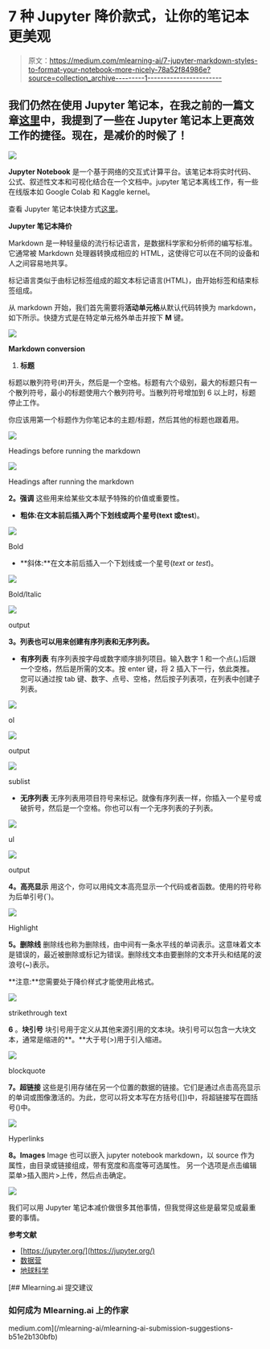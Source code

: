 # 7 种 Jupyter 降价款式，让你的笔记本更美观

> 原文：<https://medium.com/mlearning-ai/7-jupyter-markdown-styles-to-format-your-notebook-more-nicely-78a52f84986e?source=collection_archive---------1----------------------->

## 我们仍然在使用 Jupyter 笔记本，在我之前的一篇文章[这里](/tiamiyu/25-jupyter-notebook-hacks-to-boost-your-productivity-3d0530340cf2)中，我提到了一些在 Jupyter 笔记本上更高效工作的捷径。现在，是减价的时候了！

![](img/dcb9606c3e7199bf428173fa5ea88cb8.png)

**Jupyter Notebook** 是一个基于网络的交互式计算平台。该笔记本将实时代码、公式、叙述性文本和可视化结合在一个文档中。jupyter 笔记本离线工作，有一些在线版本如 Google Colab 和 Kaggle kernel。

查看 Jupyter 笔记本快捷方式[这里](/tiamiyu/25-jupyter-notebook-hacks-to-boost-your-productivity-3d0530340cf2)。

**Jupyter 笔记本降价**

Markdown 是一种轻量级的流行标记语言，是数据科学家和分析师的编写标准。它通常被 Markdown 处理器转换成相应的 HTML，这使得它可以在不同的设备和人之间容易地共享。

标记语言类似于由标记标签组成的超文本标记语言(HTML)，由开始标签<tagname>和结束标签</tagname>组成。

从 markdown 开始，我们首先需要将**活动单元格**从默认代码转换为 markdown，如下所示。快捷方式是在特定单元格外单击并按下 **M** 键。

![](img/ed8af5e030afa361a04820ac3c7b2b07.png)

**Markdown conversion**

1.  **标题**

标题以散列符号(#)开头，然后是一个空格。标题有六个级别，最大的标题只有一个散列符号，最小的标题使用六个散列符号。当散列符号增加到 6 以上时，标题停止工作。

你应该用第一个标题作为你笔记本的主题/标题，然后其他的标题也跟着用。

![](img/4e77ca808f883f24241cd721a02c9fbf.png)

Headings before running the markdown

![](img/bc119bbeea11d656225301c194f98421.png)

Headings after running the markdown

**2。强调** 这些用来给某些文本赋予特殊的价值或重要性。

*   **粗体:**在文本前后插入两个下划线或两个星号(__text__ 或**test**)。

![](img/c3f2d95b42e3b52b20de11caea03e9af.png)

Bold

*   **斜体:**在文本前后插入一个下划线或一个星号(_text_ or *test*)。

![](img/6961b37e7d73df2e755f4711304715a8.png)

Bold/Italic

![](img/03f5d9810264f8fe8cd42149af245fb3.png)

output

**3。列表也可以用来创建有序列表和无序列表。**

*   **有序列表** 有序列表按字母或数字顺序排列项目。输入数字 1 和一个点(。)后跟一个空格，然后是所需的文本。按 enter 键，将 2 插入下一行，依此类推。
    您可以通过按 tab 键、数字、点号、空格，然后按子列表项，在列表中创建子列表。

![](img/d7e273f8d49154165decb411524770ae.png)

ol

![](img/03b3b1665930692f8fc0552dd9eb28f4.png)

output

![](img/69cbace80a7a3e9a6b209f8340f3f9c4.png)

sublist

*   **无序列表** 无序列表用项目符号来标记。就像有序列表一样，你插入一个星号或破折号，然后是一个空格。你也可以有一个无序列表的子列表。

![](img/056f1de291a89a89dcad03d833176c5b.png)

ul

![](img/88e25c168193d7a76cbe86a7c17c3200.png)

output

**4。高亮显示** 用这个，你可以用纯文本高亮显示一个代码或者函数。使用的符号称为后单引号(`)。

![](img/8def73cf965e00e3e3ec69baf19c198d.png)

Highlight

**5。删除线** 删除线也称为删除线，由中间有一条水平线的单词表示。这意味着文本是错误的，最近被删除或标记为错误。删除线文本由要删除的文本开头和结尾的波浪号(~)表示。

**注意:**您需要处于降价样式才能使用此格式。

![](img/5f0382681e37b3cc77c99186d5fc1d4e.png)

strikethrough text

**6** 。**块引号** 块引号用于定义从其他来源引用的文本块。块引号可以包含一大块文本，通常是缩进的**。**大于号(>)用于引入缩进。

![](img/e5c7257de009b39105fbb9e146d17415.png)

blockquote

**7。超链接** 这些是引用存储在另一个位置的数据的链接。它们是通过点击高亮显示的单词或图像激活的。为此，您可以将文本写在方括号([])中，将超链接写在圆括号()中。

![](img/b3b5b8eb430f1e12782dadd1f2d697ad.png)

Hyperlinks

**8。Images** Image 也可以嵌入 jupyter notebook markdown，以 source 作为属性，由目录或链接组成，带有宽度和高度等可选属性。
另一个选项是点击编辑菜单>插入图片>上传，然后点击确定。

![](img/10ab24f4605c5a533dc4dc8be0464bb1.png)

我们可以用 Jupyter 笔记本减价做很多其他事情，但我觉得这些是最常见或最重要的事情。

**参考文献**

*   [https://jupyter.org/](https://jupyter.org/)
*   [数据营](https://www.datacamp.com/)
*   [地球科学](https://www.earthdatascience.org/)

[](/mlearning-ai/mlearning-ai-submission-suggestions-b51e2b130bfb) [## Mlearning.ai 提交建议

### 如何成为 Mlearning.ai 上的作家

medium.com](/mlearning-ai/mlearning-ai-submission-suggestions-b51e2b130bfb)